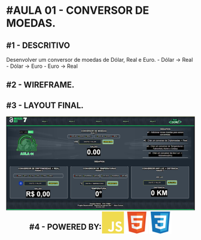 <h1>#AULA 01 - CONVERSOR DE MOEDAS.</h1>

<h2>#1 - DESCRITIVO</h2>  
    Desenvolver um conversor de moedas de Dólar, Real e Euro.
        - Dólar -> Real
        - Dólar -> Euro
        - Euro -> Real

<h2>#2 - WIREFRAME.</h2>

<h2>#3 - LAYOUT FINAL.</h2>
<div style="display:inline-block">
 <img src="images/desafio1.jpg" alt="Layout Aula 01"/>
</div> 

<div style="display:flex; justify-content:center;">
<h2 style="text-align:center;">#4 - POWERED BY:</h2>
<div style="display:inline-block;">
 <img src="https://raw.githubusercontent.com/devicons/devicon/master/icons/javascript/javascript-plain.svg" alt="Logo javascript" style="width:60px; height:60px;"/>
 <img src="https://raw.githubusercontent.com/devicons/devicon/master/icons/html5/html5-original.svg" style="width:60px; height:60px;"/>
 <img src="https://raw.githubusercontent.com/devicons/devicon/master/icons/css3/css3-original.svg" alt="Logo CSS 3" style="width:60px; height:60px;"/>
</div>
</div>

